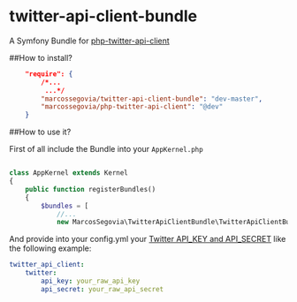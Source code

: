 # twitter-api-client-bundle

A Symfony Bundle for [php-twitter-api-client](https://github.com/MarcosSegovia/php-twitter-api-client)

##How to install?

```json
    "require": {
        /*...
         ...*/
        "marcossegovia/twitter-api-client-bundle": "dev-master",
        "marcossegovia/php-twitter-api-client": "@dev"
    }
```

##How to use it?

First of all include the Bundle into your `AppKernel.php`
```php

class AppKernel extends Kernel
{
    public function registerBundles()
    {
        $bundles = [
            //...
            new MarcosSegovia\TwitterApiClientBundle\TwitterApiClientBundle()

```

And provide into your config.yml your [Twitter API_KEY and API_SECRET](https://apps.twitter.com/) like the following example:

```yaml
twitter_api_client:
    twitter:
        api_key: your_raw_api_key
        api_secret: your_raw_api_secret
```
